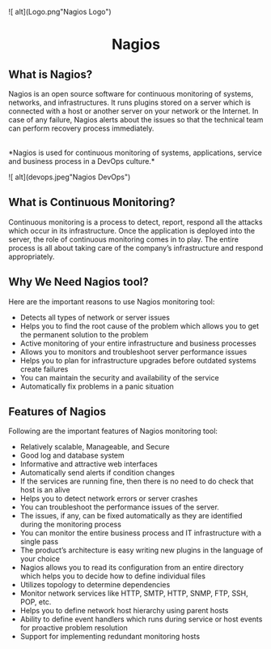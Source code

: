 ![ alt](Logo.png"Nagios Logo")


<h1 align="center"> Nagios </h1>

## What is Nagios?
<p>Nagios is an open source software for continuous monitoring of systems, networks, and infrastructures. It runs plugins stored on a server which is connected with a host or another server on your network or the Internet. In case of any failure, Nagios alerts about the issues so that the technical team can perform recovery process immediately.</p>
</br>
*Nagios is used for continuous monitoring of systems, applications, service and business process in a DevOps culture.*


![ alt](devops.jpeg"Nagios DevOps")



## What is Continuous Monitoring?

<p>Continuous monitoring is a process to detect, report, respond all the attacks which occur in its infrastructure. Once the application is deployed into the server, the role of continuous monitoring comes in to play. The entire process is all about taking care of the company’s infrastructure and respond appropriately.</p>

## Why We Need Nagios tool?
Here are the important reasons to use Nagios monitoring tool:
<ul>
<li>Detects all types of network or server issues</li>
<li>Helps you to find the root cause of the problem which allows you to get the permanent solution to the problem</li>
<li>Active monitoring of your entire infrastructure and business processes</li>
<li>Allows you to monitors and troubleshoot server performance issues</li>
<li>Helps you to plan for infrastructure upgrades before outdated systems create failures</li>
<li>You can maintain the security and availability of the service</li>
<li>Automatically fix problems in a panic situation</li>
</ul>

## Features of Nagios
Following are the important features of Nagios monitoring tool:

- Relatively scalable, Manageable, and Secure
- Good log and database system
- Informative and attractive web interfaces
- Automatically send alerts if condition changes
- If the services are running fine, then there is no need to do check that host is an alive
- Helps you to detect network errors or server crashes
- You can troubleshoot the performance issues of the server.
- The issues, if any, can be fixed automatically as they are identified during the monitoring process
- You can monitor the entire business process and IT infrastructure with a single pass
- The product’s architecture is easy writing new plugins in the language of your choice
- Nagios allows you to read its configuration from an entire directory which helps you to decide how to define individual files
- Utilizes topology to determine dependencies
- Monitor network services like HTTP, SMTP, HTTP, SNMP, FTP, SSH, POP, etc.
- Helps you to define network host hierarchy using parent hosts
- Ability to define event handlers which runs during service or host events for proactive problem resolution
- Support for implementing redundant monitoring hosts
